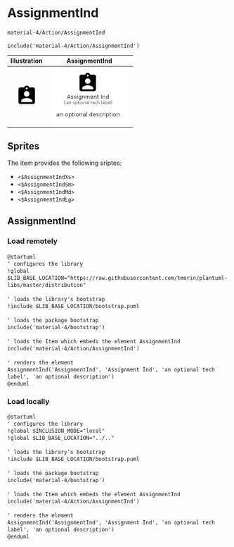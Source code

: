# AssignmentInd


```text
material-4/Action/AssignmentInd
```

```text
include('material-4/Action/AssignmentInd')
```



| Illustration | AssignmentInd |
| :---: | :---: |
| ![illustration for Illustration](../../material-4/Action/AssignmentInd.png) | ![illustration for AssignmentInd](../../material-4/Action/AssignmentInd.Local.png) |



## Sprites
The item provides the following sriptes:

- `<$AssignmentIndXs>`
- `<$AssignmentIndSm>`
- `<$AssignmentIndMd>`
- `<$AssignmentIndLg>`





## AssignmentInd

### Load remotely
```plantuml
@startuml
' configures the library
!global $LIB_BASE_LOCATION="https://raw.githubusercontent.com/tmorin/plantuml-libs/master/distribution"

' loads the library's bootstrap
!include $LIB_BASE_LOCATION/bootstrap.puml

' loads the package bootstrap
include('material-4/bootstrap')

' loads the Item which embeds the element AssignmentInd
include('material-4/Action/AssignmentInd')

' renders the element
AssignmentInd('AssignmentInd', 'Assignment Ind', 'an optional tech label', 'an optional description')
@enduml
```

### Load locally
```plantuml
@startuml
' configures the library
!global $INCLUSION_MODE="local"
!global $LIB_BASE_LOCATION="../.."

' loads the library's bootstrap
!include $LIB_BASE_LOCATION/bootstrap.puml

' loads the package bootstrap
include('material-4/bootstrap')

' loads the Item which embeds the element AssignmentInd
include('material-4/Action/AssignmentInd')

' renders the element
AssignmentInd('AssignmentInd', 'Assignment Ind', 'an optional tech label', 'an optional description')
@enduml
```

